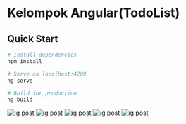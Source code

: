 # Kelompok Angular(TodoList)

## Quick Start

```bash
# Install dependencies
npm install

# Serve on localhost:4200
ng serve

# Build for production
ng build
```
![ig post](https://user-images.githubusercontent.com/91375499/223647493-d8c9cd5e-03e3-4241-aaf0-feeed2a2169b.png)
![ig post](https://user-images.githubusercontent.com/91375499/223647537-d7639eb1-b9c3-4046-8a0d-6862fffe8f3c.png)
![ig post](https://user-images.githubusercontent.com/91375499/223647563-00a80f32-b148-4068-9b8f-4c410b6e9778.png)
![ig post](https://user-images.githubusercontent.com/91375499/223647579-c10ad5d5-6c42-4752-bc92-18bb0c2306fd.png)
![ig post](https://user-images.githubusercontent.com/91375499/223649772-ace703da-c39a-41f3-9e78-fb20e61f781a.png)
